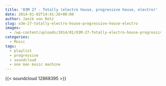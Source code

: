 ```yaml
---
title: 'O3M 27 - Totally (electro house, progressive house, electro)'
date: 2014-01-02T14:41:26+00:00
author: Janik von Rotz
slug: o3m-27-totally-electro-house-progressive-house-electro
images:
  - /wp-content/uploads/2014/01/O3M-27-Totally-electro-house-progressive-house-electro-500x372.jpg
categories:
  - Music
tags:
  - playlist
  - progressive
  - soundcloud
  - one man music machine
---
```

{{< soundcloud 12868395 >}}